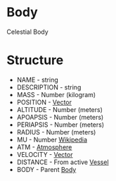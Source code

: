 ﻿# Body

Celestial Body

Structure
=========

* NAME - string
* DESCRIPTION - string
* MASS - Number (kilogram)
* POSITION - [Vector](/KOS_DOC/structure/vector)
* ALTITUDE - Number (meters)
* APOAPSIS - Number (meters)
* PERIAPSIS - Number (meters)
* RADIUS - Number (meters)
* MU - Number [Wikipedia](http://en.wikipedia.org/wiki/Standard_gravitational_parameter)
* ATM - [Atmosphere](/KOS_DOC/structure/atmosphere)
* VELOCITY  - [Vector](/KOS_DOC/structure/vector)
* DISTANCE - From active [Vessel](/KOS_DOC/structure/vessel)
* BODY - Parent [Body](/KOS_DOC/structure/body)
